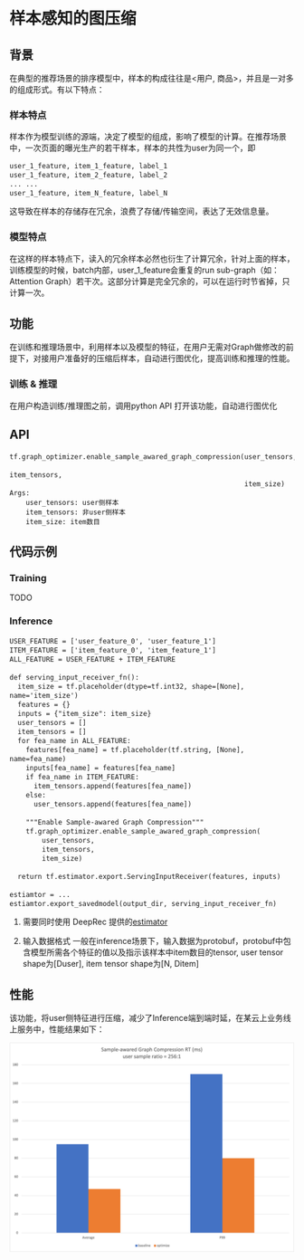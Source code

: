 # 样本感知的图压缩
## 背景
在典型的推荐场景的排序模型中，样本的构成往往是<用户, 商品>，并且是一对多的组成形式。有以下特点：
### 样本特点
样本作为模型训练的源端，决定了模型的组成，影响了模型的计算。在推荐场景中，一次页面的曝光生产的若干样本，样本的共性为user为同一个，即

```
user_1_feature, item_1_feature, label_1
user_1_feature, item_2_feature, label_2
... ...
user_1_feature, item_N_feature, label_N
```

这导致在样本的存储存在冗余，浪费了存储/传输空间，表达了无效信息量。
### 模型特点
在这样的样本特点下，读入的冗余样本必然也衍生了计算冗余，针对上面的样本，训练模型的时候，batch内部，user_1_feature会重复的run sub-graph（如：Attention Graph）若干次。这部分计算是完全冗余的，可以在运行时节省掉，只计算一次。
## 功能
在训练和推理场景中，利用样本以及模型的特征，在用户无需对Graph做修改的前提下，对接用户准备好的压缩后样本，自动进行图优化，提高训练和推理的性能。
### 训练 & 推理
在用户构造训练/推理图之前，调用python API 打开该功能，自动进行图优化
## API
```
tf.graph_optimizer.enable_sample_awared_graph_compression(user_tensors,
                                                          item_tensors,
                                                          item_size)
Args:
    user_tensors: user侧样本
    item_tensors: 非user侧样本
    item_size: item数目
```
## 代码示例
### Training
TODO
### Inference

```
USER_FEATURE = ['user_feature_0', 'user_feature_1']
ITEM_FEATURE = ['item_feature_0', 'item_feature_1']
ALL_FEATURE = USER_FEATURE + ITEM_FEATURE

def serving_input_receiver_fn():
  item_size = tf.placeholder(dtype=tf.int32, shape=[None], name='item_size')
  features = {}
  inputs = {"item_size": item_size}
  user_tensors = []
  item_tensors = []
  for fea_name in ALL_FEATURE:
    features[fea_name] = tf.placeholder(tf.string, [None], name=fea_name)
    inputs[fea_name] = features[fea_name]
    if fea_name in ITEM_FEATURE:
      item_tensors.append(features[fea_name])
    else:
      user_tensors.append(features[fea_name])

    """Enable Sample-awared Graph Compression"""
    tf.graph_optimizer.enable_sample_awared_graph_compression(
        user_tensors,
        item_tensors,
        item_size)

  return tf.estimator.export.ServingInputReceiver(features, inputs)

estiamtor = ...
estiamtor.export_savedmodel(output_dir, serving_input_receiver_fn)
```
1. 需要同时使用 DeepRec 提供的[estimator](https://github.com/AlibabaPAI/estimator)

2. 输入数据格式
一般在inference场景下，输入数据为protobuf，protobuf中包含模型所需各个特征的值以及指示该样本中item数目的tensor, user tensor shape为[Duser], item tensor shape为[N, Ditem]

## 性能
该功能，将user侧特征进行压缩，减少了Inference端到端时延，在某云上业务线上服务中，性能结果如下：

![img_1.png](Sample-awared-Graph-Compression/img_1.png)
